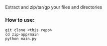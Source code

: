 Extract and zip/tar/gp your files and directories

### How to use:

`git clone <this repo>`\
`cd zip-app/main`\
`python main.py`




